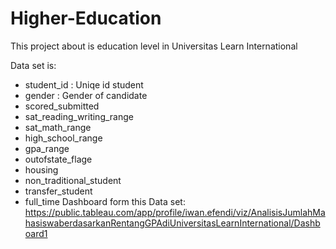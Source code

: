 # Higher-Education
This project about is education level in Universitas Learn International

Data set is:
*	student_id : Uniqe id student
*	gender : Gender of candidate
*	scored_submitted
*	sat_reading_writing_range
*	sat_math_range
*	high_school_range
*	gpa_range
*	outofstate_flage
*	housing
*	non_traditional_student
*	transfer_student
*	full_time
  Dashboard form this Data set:
 	https://public.tableau.com/app/profile/iwan.efendi/viz/AnalisisJumlahMahasiswaberdasarkanRentangGPAdiUniversitasLearnInternational/Dashboard1
